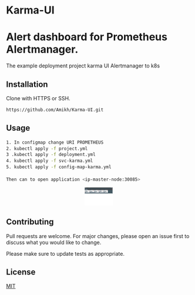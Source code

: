 # Karma-UI
# Alert dashboard for Prometheus Alertmanager.

The example deployment project karma UI Alertmanager to k8s

## Installation

Clone with HTTPS or SSH. 


```bash
https://github.com/Amikh/Karma-UI.git
```

## Usage

```bash
1. In configmap change URI PROMETHEUS
2. kubectl apply -f project.yml
3 .kubectl apply -f deployment.yml
4. kubectl apply -f svc-karma.yml
5. kubectl apply -f config-map-karma.yml

Then can to open application <ip-master-node:30085>
```
<p align="center">
 <img src="img/amui.png" width="15%"></img> 
</p>

## Contributing
Pull requests are welcome. For major changes, please open an issue first to discuss what you would like to change.

Please make sure to update tests as appropriate.

## License
[MIT](https://choosealicense.com/licenses/mit/)
